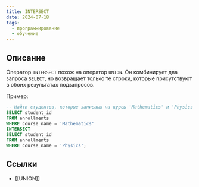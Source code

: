 ```yaml
---
title: INTERSECT
date: 2024-07-18
tags:
  - программирование
  - обучение
---
```


## Описание
Оператор `INTERSECT` похож на оператор `UNION`. Он комбинирует два запроса `SELECT`, но возвращает только те строки, которые присутствуют в обоих результатах подзапросов.

Пример:
```sql
-- Найти студентов, которые записаны на курсы 'Mathematics' и 'Physics'
SELECT student_id
FROM enrollments
WHERE course_name = 'Mathematics'
INTERSECT
SELECT student_id
FROM enrollments
WHERE course_name = 'Physics';
```

## Ссылки
- [[UNION]]
